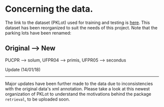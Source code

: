 # Concerning the data.
The link to the dataset (PKLot) used for training and testing is
[here](https://drive.google.com/open?id=1ldpq239OJwdsQnAWFyIw5BlD0ZN__LxW). This
dataset has been reorganized to suit the needs of this project. Note that the
parking lots have been renamed:

Original --> New
----------------
PUCPR --> solum,
UFPR04 --> primis,
UFPR05 --> secondus
 
Update (14/01/18)
_________________
Major updates have been further made to the data due to inconsistencies with the 
original data's xml annotation. Please take a look at this newest organization of 
PKLot to understand the motivations behind the package `retrieval`, to be uploaded
soon.
